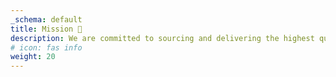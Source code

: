 ```yaml
---
_schema: default
title: Mission 🚀
description: We are committed to sourcing and delivering the highest quality, ethically-sourced spices, providing a curated collection that empowers our customers to explore global flavors and create unforgettable culinary experiences.
# icon: fas info
weight: 20
---
```


